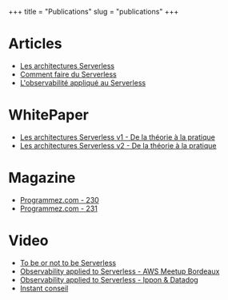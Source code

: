 +++
title = "Publications"
slug = "publications"
+++

# Articles
- [Les architectures Serverless](https://blog.ippon.fr/2017/06/09/les-architectures-serverless/)
- [Comment faire du Serverless](https://blog.ippon.fr/2017/10/10/how-to-do-serverless/)
- [L'observabilité appliqué au Serverless](https://blog.ippon.fr/2019/05/07/lobservabilite-applique-au-serverless/)

# WhitePaper
- [Les architectures Serverless v1 - De la théorie à la pratique](https://blog.ippon.fr/2017/11/21/decouvrez-notre-livre-blanc-serverless/)
- [Les architectures Serverless v2 - De la théorie à la pratique](https://fr.ippon.tech/architecture-serverless-de-la-theorie-a-la-pratique-mai-2019/)

# Magazine
- [Programmez.com - 230](https://www.programmez.com/magazine/article/architecture-serverless-de-la-theorie-la-pratique)
- [Programmez.com - 231](https://www.programmez.com/magazine/article/lobservabilite-appliquee-au-serverless)

# Video
- [To be or not to be Serverless](https://www.youtube.com/watch?v=BdUddlUAADY)
- [Observability applied to Serverless - AWS Meetup Bordeaux](https://www.youtube.com/watch?v=L4YHSv-5OlM)
- [Observability applied to Serverless - Ippon & Datadog](https://www.youtube.com/watch?v=rcBWMIMVYzw)
- [Instant conseil](https://www.youtube.com/watch?v=HjhxW7sYD88)
